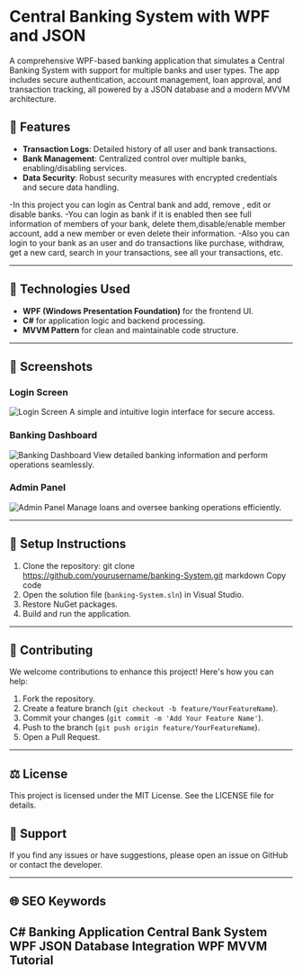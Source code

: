 # Central Banking System with WPF and JSON

A comprehensive WPF-based banking application that simulates a Central Banking System with support for multiple banks and user types. The app includes secure authentication, account management, loan approval, and transaction tracking, all powered by a JSON database and a modern MVVM architecture.

## 🌟 Features

- **Transaction Logs**: Detailed history of all user and bank transactions.
- **Bank Management**: Centralized control over multiple banks, enabling/disabling services.
- **Data Security**: Robust security measures with encrypted credentials and secure data handling.
  
-In this project you can login as Central bank and add, remove , edit or disable banks.
-You can login as bank if it is enabled then see full information of members of your bank, delete them,disable/enable member account, add a new member or even delete their information.
-Also you can login to your bank as an user and do transactions like purchase, withdraw, get a new card, search in your transactions, see all your transactions, etc.

---
## 🚀 Technologies Used

- **WPF (Windows Presentation Foundation)** for the frontend UI.
- **C#** for application logic and backend processing.
- **MVVM Pattern** for clean and maintainable code structure.

---

## 📸 Screenshots

### Login Screen
![Login Screen](screenshots/login_screen.png)
A simple and intuitive login interface for secure access.


### Banking Dashboard
![Banking Dashboard](screenshots/banking_dashboard.png)
View detailed banking information and perform operations seamlessly.


### Admin Panel
![Admin Panel](screenshots/admin_panel.png)
Manage loans and oversee banking operations efficiently.


---
## 🔧 Setup Instructions
1. Clone the repository:
git clone https://github.com/yourusername/banking-System.git
markdown
Copy code
2. Open the solution file (`banking-System.sln`) in Visual Studio.
3. Restore NuGet packages.
4. Build and run the application.
---

## 🤝 Contributing
We welcome contributions to enhance this project! Here's how you can help:
1. Fork the repository.
2. Create a feature branch (`git checkout -b feature/YourFeatureName`).
3. Commit your changes (`git commit -m 'Add Your Feature Name'`).
4. Push to the branch (`git push origin feature/YourFeatureName`).
5. Open a Pull Request.
---

## ⚖️ License
This project is licensed under the MIT License. See the LICENSE file for details.
## 📧 Support
If you find any issues or have suggestions, please open an issue on GitHub or contact the developer.

---
## 🌐 SEO Keywords
C# Banking Application
Central Bank System WPF
JSON Database Integration
WPF MVVM Tutorial
---
